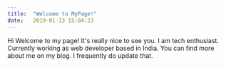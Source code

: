 ```yaml
---
title:  "Welcome to MyPage!"
date:   2019-01-13 15:04:23
---
```


Hi Welcome to my page! It's really nice to see you. I am tech enthusiast. Currently working as web developer based in India. You can find more about me on my blog. I frequently do update that. 
